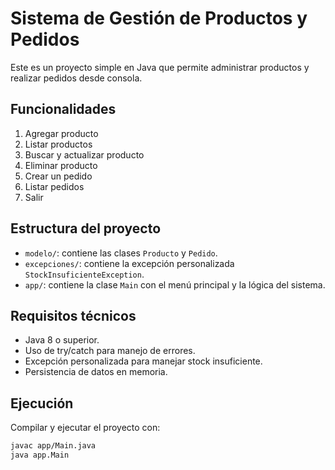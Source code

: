 # Sistema de Gestión de Productos y Pedidos

Este es un proyecto simple en Java que permite administrar productos y realizar pedidos desde consola.

## Funcionalidades

1. Agregar producto
2. Listar productos
3. Buscar y actualizar producto
4. Eliminar producto
5. Crear un pedido
6. Listar pedidos
7. Salir

## Estructura del proyecto

- `modelo/`: contiene las clases `Producto` y `Pedido`.
- `excepciones/`: contiene la excepción personalizada `StockInsuficienteException`.
- `app/`: contiene la clase `Main` con el menú principal y la lógica del sistema.

## Requisitos técnicos

- Java 8 o superior.
- Uso de try/catch para manejo de errores.
- Excepción personalizada para manejar stock insuficiente.
- Persistencia de datos en memoria.

## Ejecución

Compilar y ejecutar el proyecto con:

```bash
javac app/Main.java
java app.Main
